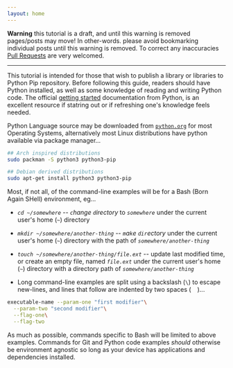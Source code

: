 ```yaml
---
layout: home
---
```




**Warning** this tutorial is a draft, and until this warning is removed pages/posts may move! In other-words. please avoid bookmarking individual posts until this warning is removed. To correct any inaccuracies [Pull Requests](https://github.com/development-tutorials/python-first-library) are very welcomed.


___


This tutorial is intended for those that wish to publish a library or libraries to Python Pip repository. Before following this guide, readers should have Python installed, as well as some knowledge of reading and writing Python code. The official [getting started](https://www.python.org/about/gettingstarted/) documentation from Python, is an excellent resource if statring out or if refreshing one's knowledge feels needed.


Python Language source may be downloaded from [`python.org`](https://www.python.org/downloads/) for most Operating Systems, alternatively most Linux distributions have python available via package manager...


```Bash
## Arch inspired distributions
sudo packman -S python3 python3-pip

## Debian derived distributions
sudo apt-get install python3 python3-pip
```


Most, if not all, of the command-line examples will be for a Bash (Born Again SHell) environment, eg...


- _`cd ~/somewhere`_ -- _`c`hange `d`irectory_ to _`somewhere`_ under the current user's home (_`~`_) directory

- _`mkdir ~/somewhere/another-thing`_ -- _`m`a`k`e `dir`ectory_ under the current user's home (_`~`_) directory with the path of _`somewhere/another-thing`_

- _`touch ~/somewhere/another-thing/file.ext`_ -- update last modified time, or create an empty file, named _`file.ext`_ under the current user's home (_`~`_) directory with a directory path of _`somewhere/another-thing`_

- Long command-line examples are split using a backslash (`\`) to escape new-lines, and lines that follow are indented by two spaces (`  `)...


```Bash
executable-name --param-one "first modifier"\
  --param-two "second modifier"\
  --flag-one\
  --flag-two
```


As much as possible, commands specific to Bash will be limited to above examples. Commands for Git and Python code examples _should_ otherwise be environment agnostic so long as your device has applications and dependencies installed.
